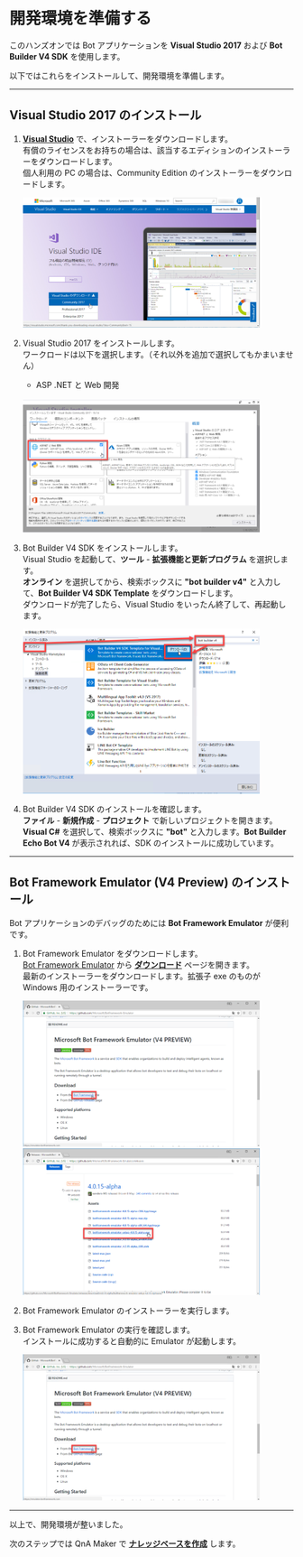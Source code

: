 # 開発環境を準備する

このハンズオンでは Bot アプリケーションを **Visual Studio 2017** および **Bot Builder V4 SDK** を使用します。

以下ではこれらをインストールして、開発環境を準備します。

---

## Visual Studio 2017 のインストール

1. [**Visual Studio**](https://visualstudio.microsoft.com/ja/vs/) で、インストーラーをダウンロードします。  
有償のライセンスをお持ちの場合は、該当するエディションのインストーラーをダウンロードします。  
個人利用の PC の場合は、Community Edition のインストーラーをダウンロードします。

    <img src="Assets/Images/vs_download_installer.png" width="420px" />

2. Visual Studio 2017 をインストールします。  
ワークロードは以下を選択します。（それ以外を追加で選択してもかまいません）  

    - ASP .NET と Web 開発

    <br />
    <img src="Assets/Images/vs_installer.png" width="420px" />

3. Bot Builder V4 SDK をインストールします。  
Visual Studio を起動して、**ツール** - **拡張機能と更新プログラム** を選択します。  
**オンライン** を選択してから、検索ボックスに **"bot builder v4"** と入力して、**Bot Builder V4 SDK Template** をダウンロードします。  
ダウンロードが完了したら、Visual Studio をいったん終了して、再起動します。

    <img src="Assets/Images/vs_install_botext.png" width="420px" />

4. Bot Builder V4 SDK のインストールを確認します。  
**ファイル** - **新規作成** - **プロジェクト** で新しいプロジェクトを開きます。  
**Visual C#** を選択して、検索ボックスに **"bot"** と入力します。**Bot Builder Echo Bot V4** が表示されれば、SDK のインストールに成功しています。


---

## Bot Framework Emulator (V4 Preview) のインストール

Bot アプリケーションのデバッグのためには **Bot Framework Emulator** が便利です。

1. Bot Framework Emulator をダウンロードします。  
[Bot Framework Emulator](https://github.com/Microsoft/BotFramework-Emulator) から [**ダウンロード**](https://github.com/Microsoft/BotFramework-Emulator/releases) ページを開きます。  
最新のインストーラーをダウンロードします。拡張子 exe のものが Windows 用のインストーラーです。

    <img src="Assets/Images/bf_page.png" width="420px" />
    <img src="Assets/Images/bf_download_page.png" width="420px" />

2. Bot Framework Emulator のインストーラーを実行します。
3. Bot Framework Emulator の実行を確認します。  
インストールに成功すると自動的に Emulator が起動します。

    <img src="Assets/Images/bf_page.png" width="420px" />

---

以上で、開発環境が整いました。  

次のステップでは QnA Maker で [**ナレッジベースを作成**](03_QnaMaker.md) します。